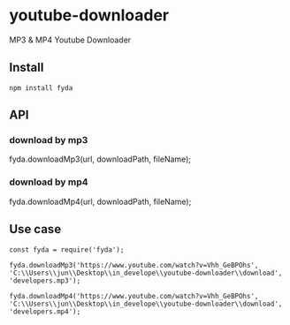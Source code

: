 # youtube-downloader
MP3 &amp; MP4 Youtube Downloader

## Install
<pre><code>npm install fyda</code></pre>

## API
### download by mp3
fyda.downloadMp3(url, downloadPath, fileName);
### download by mp4
fyda.downloadMp4(url, downloadPath, fileName);

## Use case

<pre><code>const fyda = require('fyda');

fyda.downloadMp3('https://www.youtube.com/watch?v=Vhh_GeBPOhs',
'C:\\Users\\jun\\Desktop\\in_develope\\youtube-downloader\\download', 'developers.mp3');

fyda.downloadMp4('https://www.youtube.com/watch?v=Vhh_GeBPOhs',
'C:\\Users\\jun\\Desktop\\in_develope\\youtube-downloader\\download', 'developers.mp4');
</code></pre>

